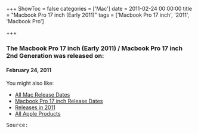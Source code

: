 +++
ShowToc = false
categories = ['Mac']
date = 2011-02-24 00:00:00
title = "Macbook Pro 17 inch (Early 2011)"
tags = ['Macbook Pro 17 inch', '2011', 'Macbook Pro']

+++

### The Macbook Pro 17 inch (Early 2011) / Macbook Pro 17 inch 2nd Generation was released on: 
#### February 24, 2011


<!--more-->


    
You might also like:

- [All Mac Release Dates](https://AppleReleaseDate.com/categories/mac/)
- [Macbook Pro 17 inch Release Dates](https://AppleReleaseDate.com/tags/macbook-pro-17-inch/)
- [Releases in 2011](https://AppleReleaseDate.com/tags/2011/)
- [All Apple Products](https://AppleReleaseDate.com/categories/)



<kbd> Source: </kbd>

